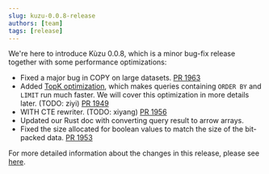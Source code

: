 ```yaml
---
slug: kuzu-0.0.8-release
authors: [team]
tags: [release]
---
```


We're here to introduce Kùzu 0.0.8, which is a minor bug-fix release together with some performance optimizations:
- Fixed a major bug in COPY on large datasets. [PR 1963](https://github.com/kuzudb/kuzu/pull/1963)
- Added [TopK optimization](https://github.com/kuzudb/kuzu/pull/1960), which makes queries containing `ORDER BY` and `LIMIT` run much faster. We will cover this optimization in more details later. (TODO: ziyi) [PR 1949](https://github.com/kuzudb/kuzu/pull/1949)
- WITH CTE rewriter. (TODO: xiyang) [PR 1956](https://github.com/kuzudb/kuzu/pull/1956)
- Updated our Rust doc with converting query result to arrow arrays.
- Fixed the size allocated for boolean values to match the size of the bit-packed data. [PR 1953](https://github.com/kuzudb/kuzu/pull/1953/files)

For more detailed information about the changes in this release, please see [here](https://github.com/kuzudb/kuzu/releases/tag/v0.0.8).
